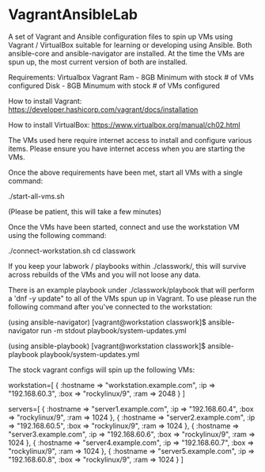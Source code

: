 # VagrantAnsibleLab
A set of Vagrant and Ansible configuration files to spin up VMs using Vagrant / VirtualBox  suitable for learning or developing using Ansible.  Both ansible-core and ansible-navigator are installed.  At the time the VMs are spun up, the most current version of both are installed.

Requirements:
Virtualbox
Vagrant
Ram - 8GB Minimum with stock # of VMs configured
Disk - 8GB Minumum with stock # of VMs configured

How to install Vagrant: https://developer.hashicorp.com/vagrant/docs/installation

How to install VirtualBox: https://www.virtualbox.org/manual/ch02.html

The VMs used here require internet access to install and configure various items.  Please ensure you have internet access when you are starting the VMs.

Once the above requirements have been met, start all VMs with a single command:

./start-all-vms.sh

(Please be patient, this will take a few minutes)

Once the VMs have been started, connect and use the workstation VM using the following command:

./connect-workstation.sh
cd classwork

If you keep your labwork / playbooks within ./classwork/, this will survive across rebuilds of the VMs and you will not loose any data.

There is an example playbook under ./classwork/playbook that will perform a 'dnf -y update" to all of the VMs spun up in Vagrant.  To use please run the following command after you've connected to the workstation:

(using ansible-navigator)
[vagrant@workstation classwork]$ ansible-navigator run -m stdout playbook/system-updates.yml

(using ansible-playbook)
[vagrant@workstation classwork]$ ansible-playbook playbook/system-updates.yml

The stock vagrant configs will spin up the following VMs:

workstation=[
  {
    :hostname => "workstation.example.com",
    :ip => "192.168.60.3",
    :box => "rockylinux/9",
    :ram => 2048
  }
]

servers=[
  {
    :hostname => "server1.example.com",
    :ip => "192.168.60.4",
    :box => "rockylinux/9",
    :ram => 1024
  },
  {
    :hostname => "server2.example.com",
    :ip => "192.168.60.5",
    :box => "rockylinux/9",
    :ram => 1024
  },
  {
    :hostname => "server3.example.com",
    :ip => "192.168.60.6",
    :box => "rockylinux/9",
    :ram => 1024
  },
  {
    :hostname => "server4.example.com",
    :ip => "192.168.60.7",
    :box => "rockylinux/9",
    :ram => 1024
  },
  {
    :hostname => "server5.example.com",
    :ip => "192.168.60.8",
    :box => "rockylinux/9",
    :ram => 1024
  }
]
